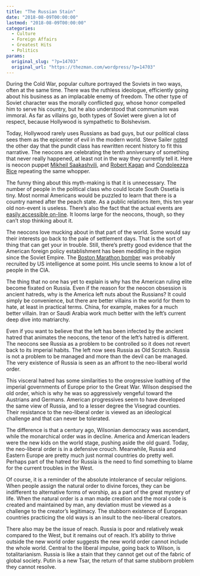 ```yaml
---
title: "The Russian Stain"
date: "2018-08-09T00:00:00"
lastmod: "2018-08-09T00:00:00"
categories:
  - Culture
  - Foreign Affairs
  - Greatest Hits
  - Politics
params:
  original_slug: "?p=14703"
  original_url: "https://thezman.com/wordpress/?p=14703"
---
```


During the Cold War, popular culture portrayed the Soviets in two ways,
often at the same time. There was the ruthless ideologue, efficiently
going about his business as an implacable enemy of freedom. The other
type of Soviet character was the morally conflicted guy, whose honor
compelled him to serve his country, but he also understood that
communism was immoral. As far as villains go, both types of Soviet were
given a lot of respect, because Hollywood is sympathetic to Bolshevism.

Today, Hollywood rarely uses Russians as bad guys, but our political
class sees them as the epicenter of evil in the modern world. Steve
Sailer
<a href="http://www.unz.com/isteve/wsj-when-russia-invaded-georgia/"
rel="noopener" target="_blank">noted</a> the other day that the pundit
class has rewritten recent history to fit this narrative. The neocons
are celebrating the tenth anniversary of something that never really
happened, at least not in the way they currently tell it. Here is neocon
puppet <a
href="https://www.wsj.com/articles/when-russia-invaded-georgia-1533682576"
rel="noopener" target="_blank">Mikheil Saakashvili</a>, and <a
href="https://www.washingtonpost.com/opinions/the-west-has-spent-a-decade-playing-right-into-putins-hands/2018/08/07/c1aec698-9a60-11e8-b60b-1c897f17e185_story.html?utm_term=.15ac682ff2d7"
rel="noopener" target="_blank">Robert Kagan</a> and <a
href="https://www.washingtonpost.com/opinions/russia-invaded-georgia-10-years-ago-dont-say-america-didnt-respond/2018/08/08/ba4279d4-9b3e-11e8-8d5e-c6c594024954_story.html?utm_term=.d3e0a827c316"
rel="noopener" target="_blank">Condoleezza Rice</a> repeating the same
whopper.

The funny thing about this myth-making is that it is unnecessary. The
number of people in the political class who could locate South Ossetia
is tiny. Most normal Americans would be puzzled to learn that there is a
country named after the peach state. As a public relations item, this
ten year old non-event is useless. There’s also the fact that the actual
events are <a
href="https://www.cnn.com/2014/03/13/world/europe/2008-georgia-russia-conflict/index.html"
rel="noopener" target="_blank">easily accessible on-line</a>. It looms
large for the neocons, though, so they can’t stop thinking about it.

The neocons love mucking about in that part of the world. Some would say
their interests go back to the pale of settlement days. That is the sort
of thing that can get your in trouble. Still, there’s pretty good
evidence that the American foreign policy establishment has been
meddling in the region since the Soviet Empire. The <a
href="https://www.amazon.com/Maximum-Harm-Tsarnaev-Brothers-Marathon/dp/1611688493/vdare"
rel="noopener" target="_blank">Boston Marathon bomber</a> was probably
recruited by US intelligence at some point. His uncle seems to know a
lot of people in the CIA.

The thing that no one has yet to explain is why has the American ruling
elite become fixated on Russia. Even if the reason for the neocon
obsession is ancient hatreds, why is the America left nuts about the
Russians? It could simply be convenience, but there are better villains
in the world for them to hate, at least in practical terms. China, for
example, makes for a much better villain. Iran or Saudi Arabia work much
better with the left’s current deep dive into matriarchy.

Even if you want to believe that the left has been infected by the
ancient hatred that animates the neocons, the tenor of the left’s hatred
is different. The neocons see Russia as a problem to be controlled so it
does not revert back to its imperial habits. The left now sees Russia as
Old Scratch. Russia is not a problem to be managed and more than the
devil can be managed. The very existence of Russia is seen as an affront
to the neo-liberal world order.

This visceral hatred has some similarities to the orogressive loathing
of the imperial governments of Europe prior to the Great War. Wilson
despised the old order, which is why he was so aggressively vengeful
toward the Austrians and Germans. American progressives seem to have
developed the same view of Russia, and to a lesser degree the Visegrad
counties. Their resistance to the neo-liberal order is viewed as an
ideological challenge and that can never be tolerated.

The difference is that a century ago, Wilsonian democracy was ascendant,
while the monarchical order was in decline. America and American leaders
were the new kids on the world stage, pushing aside the old guard.
Today, the neo-liberal order is in a defensive crouch. Meanwhile, Russia
and Eastern Europe are pretty much just normal countries do pretty well.
Perhaps part of the hatred for Russia is the need to find something to
blame for the current troubles in the West.

Of course, it is a reminder of the absolute intolerance of secular
religions. When people assign the natural order to divine forces, they
can be indifferent to alternative forms of worship, as a part of the
great mystery of life. When the natural order is a man made creation and
the moral code is created and maintained by man, any deviation must be
viewed as a challenge to the creator’s legitimacy. The stubborn
existence of European countries practicing the old ways is an insult to
the neo-liberal creators.

There also may be the issue of reach. Russia is poor and relatively weak
compared to the West, but it remains out of reach. It’s ability to
thrive outside the new world order suggests the new world order cannot
include the whole world. Central to the liberal impulse, going back to
Wilson, is totalitarianism. Russia is like a stain that they cannot get
out of the fabric of global society. Putin is a new Tsar, the return of
that same stubborn problem they cannot resolve.
